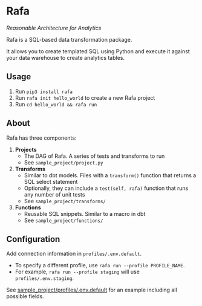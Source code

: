 # Rafa
_Reasonable Architecture for Analytics_

Rafa is a SQL-based data transformation package.

It allows you to create templated SQL using Python and execute it against your data warehouse to create analytics tables. 

## Usage
1. Run `pip3 install rafa`
2. Run `rafa init hello_world` to create a new Rafa project
3. Run `cd hello_world && rafa run`

## About
Rafa has three components:
1. **Projects** 
    - The DAG of Rafa. A series of tests and transforms to run
    - See `sample_project/project.py`
2. **Transforms** 
    - Similar to dbt models. Files with a `transform()` function that returns a SQL select statement
    - Optionally, they can include a `test(self, rafa)` function that runs any number of unit tests
    - See `sample_project/transforms/`
3. **Functions**
    - Reusable SQL snippets. Similar to a macro in dbt
    - See `sample_project/functions/`

## Configuration
Add connection information in `profiles/.env.default`.
- To specify a different profile, use `rafa run --profile PROFILE_NAME`.
- For example, `rafa run --profile staging` will use `profiles/.env.staging`.

See [sample_project/profiles/.env.default](https://github.com/mjirv/rafa/blob/main/sample_project/profiles/.env.default) for an example including all possible fields.